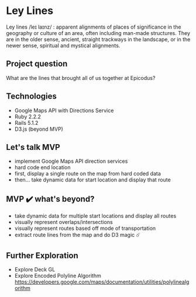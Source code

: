 # Ley Lines

Ley lines /leɪ laɪnz/ :
 apparent alignments of places of significance in the geography or culture of an area, often including man-made structures. They are in the older sense, ancient, straight trackways in the landscape, or in the newer sense, spiritual and mystical alignments.

## Project question
  What are the lines that brought all of us together at Epicodus?

## Technologies
  * Google Maps API with Directions Service
  * Ruby 2.2.2
  * Rails 5.1.2
  * D3.js (beyond MVP)

## Let's talk MVP
  * implement Google Maps API direction services
  * hard code end location
  * first, display a single route on the map from hard coded data
  * then... take dynamic data for start location and display that route

## MVP ✔️ what's beyond?
  * take dynamic data for multiple start locations and display all routes
  * visually represent overlaps/intersections
  * visually represent routes based off mode of transportation
  * extract route lines from the map and do D3 magic ☄️

## Further Exploration  
  * Explore Deck GL
  * Explore Encoded Polyline Algorithm https://developers.google.com/maps/documentation/utilities/polylinealgorithm
